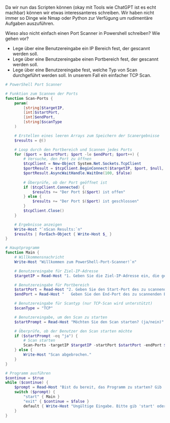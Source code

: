 Da wir nun das Scripten können (okay mit Tools wie ChatGPT ist es echt machbar) können wir etwas interessanteres schreiben.
Wir haben nicht immer so Dinge wie Nmap oder Python zur Verfügung um rudimentäre Aufgaben auszuführen. 

Wieso also nicht einfach einen Port Scanner in Powershell schreiben? Wie gehen vor?

- Lege über eine Benutzereingabe ein IP Bereich fest, der gescannt werden soll.
- Lege über eine Benutzereingabe einen Portbereich fest, der gescannt werden soll.
- Lege über eine Benutzereingabe fest, welche Typ von Scan durchgeführt werden soll. In unserem Fall ein einfacher TCP Scan.

```powershell
# PowerShell Port Scanner 

# Funktion zum Scannen der Ports
function Scan-Ports {
    param(
        [string]$targetIP,
        [int]$startPort,
        [int]$endPort,
        [string]$scanType
    )

    # Erstellen eines leeren Arrays zum Speichern der Scanergebnisse
    $results = @()

    # Loop durch den Portbereich und Scannen jedes Ports
    for ($port = $startPort; $port -le $endPort; $port++) {
        # Versuche, den Port zu öffnen
        $tcpClient = New-Object System.Net.Sockets.TcpClient
        $portResult = $tcpClient.BeginConnect($targetIP, $port, $null, $null)
        $portResult.AsyncWaitHandle.WaitOne(100, $false)
        
        # Überprüfe, ob der Port geöffnet ist
        if ($tcpClient.Connected) {
            $results += "Der Port $($port) ist offen"
        } else {
            $results += "Der Port $($port) ist geschlossen"
        }
        $tcpClient.Close()
    }

    # Ergebnisse anzeigen
    Write-Host "`nScan Results:`n"
    $results | ForEach-Object { Write-Host $_ }
}

# Hauptprogramm
function Main {
    # Willkommensnachricht
    Write-Host "Willkommen zum PowerShell-Port-Scanner!`n"

    # Benutzereingabe für Ziel-IP-Adresse
    $targetIP = Read-Host "1. Geben Sie die Ziel-IP-Adresse ein, die gescannt werden soll:"

    # Benutzereingabe für Portbereich
    $startPort = Read-Host "2. Geben Sie den Start-Port des zu scannenden Bereichs ein:"
    $endPort = Read-Host "   Geben Sie den End-Port des zu scannenden Bereichs ein:"

    # Benutzereingabe für Scantyp (nur TCP-Scan wird unterstützt)
    $scanType = "TCP"

    # Benutzereingabe, um den Scan zu starten
    $startPrompt = Read-Host "Möchten Sie den Scan starten? (ja/nein)"

    # Überprüfe, ob der Benutzer den Scan starten möchte
    if ($startPrompt -eq "ja") {
        # Scan starten
        Scan-Ports -targetIP $targetIP -startPort $startPort -endPort $endPort -scanType $scanType
    } else {
        Write-Host "Scan abgebrochen."
    }
}

# Programm ausführen
$continue = $true
while ($continue) {
    $prompt = Read-Host "Bist du bereit, das Programm zu starten? Gib 'start' ein, um fortzufahren, oder 'exit', um das Programm zu beenden."
    switch ($prompt) {
        "start" { Main }
        "exit" { $continue = $false }
        default { Write-Host "Ungültige Eingabe. Bitte gib 'start' oder 'exit' ein." }
    }
}
```